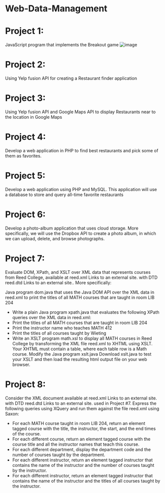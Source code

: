 # Web-Data-Management

# Project 1:
 JavaScript program that implements the Breakout game
 ![image](https://user-images.githubusercontent.com/89948461/209214439-eae530dd-644a-4143-8236-c0d5be0a49fb.jpeg)

# Project 2:
Using Yelp fusion API for creating a Restaurant finder application

# Project 3:
Using Yelp fusion API and Google Maps API to display Restaurants near to the location in Google Maps

# Project 4:
Develop a web application in PHP to find best restaurants and pick some of them as favorites.

# Project 5:
Develop a web application using PHP and MySQL. This application will use a database to store and query all-time favorite restaurants

# Project 6:
Develop a photo-album application that uses cloud storage. More specifically, we will use the Dropbox API to create a photo album, in which we can upload, delete, and browse photographs.

# Project 7:
Evaluate DOM, XPath, and XSLT over XML data that represents courses from Reed College, available at reed.xml Links to an external site. with DTD reed.dtd Links to an external site.. More specifically:

Java program dom.java that uses the Java DOM API over the XML data in reed.xml to print the titles of all MATH courses that are taught in room LIB 204
- Write a plain Java program xpath.java that evaluates the following XPath queries over the XML data in reed.xml:
- Print the titles of all MATH courses that are taught in room LIB 204
- Print the instructor name who teaches MATH 412
- Print the titles of all courses taught by Wieting
- Write an XSLT program math.xsl to display all MATH courses in Reed College by transforming the XML file reed.xml to XHTML using XSLT. Your XHTML must            contain a table, where each table row is a Math course. Modify the Java program xslt.java Download xslt.java to test your XSLT and then load the resulting html output file on your web browser.

# Project 8:

Consider the XML document available at reed.xml Links to an external site. with DTD reed.dtd Links to an external site. used in Project #7. Express the following queries using XQuery and run them against the file reed.xml using Saxon:

- For each MATH course taught in room LIB 204, return an element tagged course with the title, the instructor, the start, and the end times of the course.
- For each different course, return an element tagged course with the course title and all the instructor names that teach this course.
- For each different department, display the department code and the number of courses taught by the department.
- For each different instructor, return an element tagged instructor that contains the name of the instructor and the number of courses taught by the instructor.
- For each different instructor, return an element tagged instructor that contains the name of the instructor and the titles of all courses taught by the instructor.
